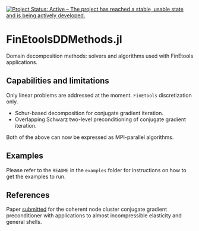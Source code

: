 [![Project Status: Active – The project has reached a stable, usable state and is being actively developed.](http://www.repostatus.org/badges/latest/active.svg)](http://www.repostatus.org/#active)

# FinEtoolsDDMethods.jl

Domain decomposition methods: solvers and algorithms used with FinEtools applications. 

## Capabilities and limitations

Only linear problems are addressed at the moment. `FinEtools` discretization only.

- Schur-based decomposition for conjugate gradient iteration. 
- Overlapping Schwarz two-level preconditioning of conjugate gradient iteration.

Both of the above can now be expressed as MPI-parallel algorithms.

## Examples

Please refer to the `README` in the `examples` folder for instructions 
on how to get the examples to run.

## References

Paper [submitted](https://papers.ssrn.com/sol3/papers.cfm?abstract_id=4902156) for 
the coherent node cluster conjugate gradient preconditioner with applications 
to almost incompressible elasticity and general shells.

